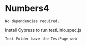 # Numbers4

```
No dependencies required.
```
Install Cypress to run testLinio.spec.js
```
Test Folder have the TestPage web
